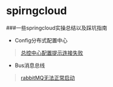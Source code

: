 # spirngcloud
###一些springcloud实操总结以及踩坑指南  
* Config分布式配置中心  
> [总控中心配置提示连接失败](https://github.com/lijiasheng12333/spirngcloud/blob/main/Config分布式配置中心/总控中心搭建提示连接失败.md)  
 
* Bus消息总线
> [rabbitMQ无法正常启动](https://github.com/lijiasheng12333/spirngcloud/tree/main/Bus消息总线/RabbitMQ无法正常启动/README.md)